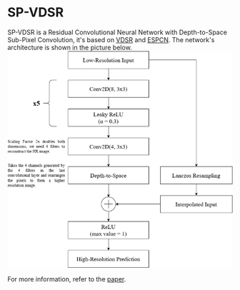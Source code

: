 # SP-VDSR
SP-VDSR is a Residual Convolutional Neural Network with Depth-to-Space Sub-Pixel Convolution, it's based on [VDSR](https://arxiv.org/abs/1511.04587) and [ESPCN](https://arxiv.org/abs/1609.05158). The network's architecture is shown in the picture below.
![Architecture](https://raw.githubusercontent.com/Artoriuz/sp-vdsr/master/images/architecture.png)

For more information, refer to the [paper](https://raw.githubusercontent.com/Artoriuz/sp-vdsr/master/paper/SP-VDSR.pdf).
